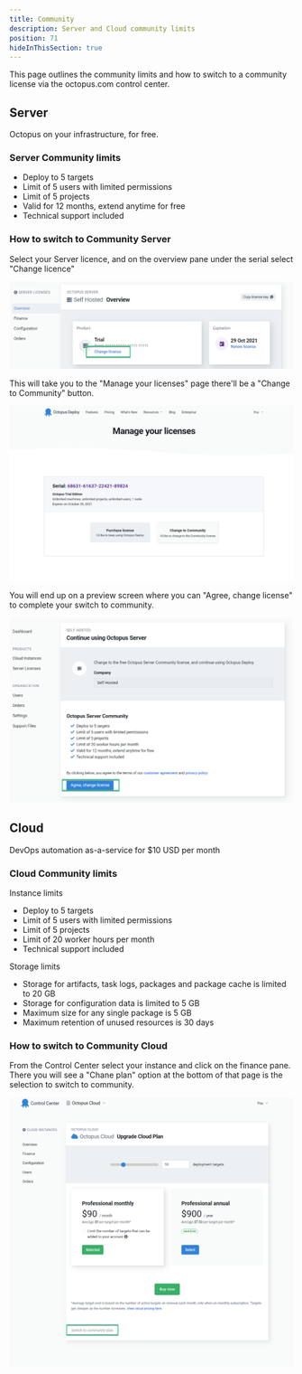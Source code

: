 ```yaml
---
title: Community
description: Server and Cloud community limits
position: 71
hideInThisSection: true
---
```


This page outlines the community limits and how to switch to a community license via the octopus.com control center.

## Server

Octopus on your infrastructure, for free.

### Server Community limits
  - Deploy to 5 targets
  - Limit of 5 users with limited permissions
  - Limit of 5 projects
  - Valid for 12 months, extend anytime for free
  - Technical support included

### How to switch to Community Server

Select your Server licence, and on the overview pane under the serial select "Change licence"

![](images/octopus-server-change-license.png "width=500")

This will take you to the  "Manage your licenses" page there'll be a "Change to Community" button.

![](images/octopus-server-community.png "width=500")

You will end up on  a preview screen where you can "Agree, change license" to complete your switch to community.

![](images/octopus-server-agree.png "width=500")

## Cloud

DevOps automation as-a-service for $10 USD per month

### Cloud Community limits

Instance limits
 - Deploy to 5 targets
 - Limit of 5 users with limited permissions
 - Limit of 5 projects
 - Limit of 20 worker hours per month
 - Technical support included


Storage limits
 - Storage for artifacts, task logs, packages and package cache is limited to 20 GB
 - Storage for configuration data is limited to 5 GB
 - Maximum size for any single package is 5 GB
 - Maximum retention of unused resources is 30 days

### How to switch to Community Cloud

From the Control Center select your instance and click on the finance pane. There you will see a "Chane plan" option at the bottom of that page is the selection to switch to community.

![](images/octopus-cloud-community.png "width=500")
